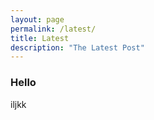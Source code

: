 ```yaml
---
layout: page
permalink: /latest/
title: Latest
description: "The Latest Post"
---
```


### Hello
iljkk